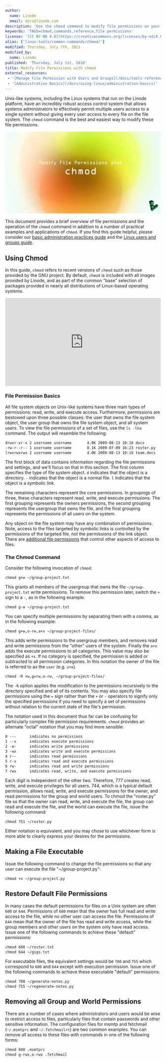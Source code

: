 ```yaml
---
author:
  name: Linode
  email: docs@linode.com
description: 'Use the chmod command to modify file permissions on your Linode.'
keywords: 'TAGS=chmod,commands,reference,file permissions'
license: '[CC BY-ND 4.0](https://creativecommons.org/licenses/by-nd/4.0)'
alias: ['linux-tools/common-commands/chmod/']
modified: Thursday, July 7th, 2011
modified_by:
  name: Linode
published: 'Thursday, July 1st, 2010'
title: Modify File Permissions with chmod
external_resources:
 - '[Manage File Permission with Users and Groups](/docs/tools-reference/linux-users-and-groups)'
 - '[Administration Basics](/docs/using-linux/administration-basics)'
---
```


Unix-like systems, including the Linux systems that run on the Linode platform, have an incredibly robust access control system that allows systems administrators to effectively permit multiple users access to a single system without giving every user access to every file on the file system. The `chmod` command is the best and easiest way to modify these file permissions.

![Title graphic](/docs/assets/modify_file_permissions_with_chmod_smg.png)

This document provides a brief overview of file permissions and the operation of the `chmod` command in addition to a number of practical examples and applications of `chmod`. If you find this guide helpful, please consider our [basic administration practices guide](/docs/using-linux/administration-basics) and the [Linux users and groups guide](/docs/tools-reference/linux-users-and-groups/).

## Using Chmod

In this guide, `chmod` refers to recent versions of `chmod` such as those provided by the GNU project. By default, `chmod` is included with all images provided by Linode, and as part of the common "base" selection of packages provided in nearly all distributions of Linux-based operating systems.

<div class="wistia_responsive_padding" style="padding:56.25% 0 0 0;position:relative;"><div class="wistia_responsive_wrapper" style="height:100%;left:0;position:absolute;top:0;width:100%;"><iframe src="https://fast.wistia.net/embed/iframe/h5sfokgpgm?videoFoam=true" title="Linode - How to use the chmod command" allowtransparency="true" frameborder="0" scrolling="no" class="wistia_embed" name="wistia_embed" allowfullscreen mozallowfullscreen webkitallowfullscreen oallowfullscreen msallowfullscreen width="100%" height="100%"></iframe></div></div>
<script src="https://fast.wistia.net/assets/external/E-v1.js" async></script>

### File Permission Basics

All file system objects on Unix-like systems have three main types of permissions: read, write, and execute access. Furthermore, permissions are bestowed upon three possible classes: the user that owns the file system object, the user group that owns the file system object, and all system users. To view the file permissions of a set of files, use the `ls -lha` command. The output will resemble the following:

    drwxr-xr-x 2 username username       4.0K 2009-08-13 10:16 docs
    -rw-r--r-- 1 username username       8.1K 2009-07-09 16:23 roster.py
    lrwxrwxrwx 2 username username       4.0K 2009-08-13 10:16 team.docs

The first block of data contains information regarding the file permissions and settings, and we'll focus on that in this section. The first column specifies the type of file system object. `d` indicates that the object is a directory. `-` indicates that the object is a normal file. `l` indicates that the object is a symbolic link.

The remaining characters represent the core permissions. In groupings of three, these characters represent read, write, and execute permissions. The first grouping represents the owners permissions, the second grouping represents the usergroup that owns the file, and the final grouping represents the permissions of all users on the system.

Any object on the file system may have any combination of permissions. Note, access to the files targeted by symbolic links is controlled by the permissions of the targeted file, not the permissions of the link object. There are [additional file permissions](/docs/tools-reference/linux-users-and-groups#additional_file_permissions) that control other aspects of access to files.

### The Chmod Command

Consider the following invocation of `chmod`:

    chmod g+w ~/group-project.txt

This grants all members of the usergroup that owns the file `~/group-project.txt` write permissions. To remove this permission later, switch the `+` sign to a `-`, as in the following example.

    chmod g-w ~/group-project.txt

You can specify multiple permissions by separating them with a comma, as in the following example:

    chmod g+w,o-rw,a+x ~/group-project-files/

This adds write permissions to the usergroup members, and removes read and write permissions from the "other" users of the system. Finally the `a+x` adds the execute permissions to all categories. This value may also be specified as `+x`. If no category is specified, the permission is added or subtracted to all permission categories. In this notation the owner of the file is referred to as the `user` (e.g. `u+x`).

    chmod -R +w,g=rw,o-rw, ~/group-project-files/

The `-R` option applies the modification to the permissions recursively to the directory specified and all of its contents. You may also specify file permissions using the `=` sign rather than the `+` or `-` operators to signify only the specified permissions if you need to specify a set of permissions without relation to the current state of the file's permission.

The notation used in this document thus far can be confusing for particularly complex file permission requirements. `chmod` provides an alternate "octal" notation that you may find more sensible:

    0 ---      indicates no permissions
    1 --x      indicates execute permissions 
    2 -w-      indicates write permissions 
    3 -wx      indicates write and execute permissions
    4 r--      indicates read permissions
    5 r-x      indicates read and execute permissions
    6 rw-      indicates read and write permissions 
    7 rwx      indicates read, write, and execute permissions

Each digit is independent of the other two. Therefore, 777 creates read, write, and execute privileges for all users. 744, which is a typical default permission, allows read, write, and execute permissions for the owner, and read permissions for the group and world users. To chmod the "roster.py" file so that the owner can read, write, and execute the file, the group can read and execute the file, and the world can execute the file, issue the following command:

    chmod 751 ~/roster.py

Either notation is equivalent, and you may chose to use whichever form is more able to clearly express your desires for the permissions.

## Making a File Executable

Issue the following command to change the file permissions so that any user can execute the file "~/group-project.py":

    chmod +x ~/group-project.py

## Restore Default File Permissions

In many cases the default permissions for files on a Unix system are often `600` or `644`. Permissions of `600` mean that the owner has full read and write access to the file, while no other user can access the file. Permissions of `644` mean that the owner of the file has read and write access, while the group members and other users on the system only have read access. Issue one of the following commands to achieve these "default" permissions:

    chmod 600 ~/roster.txt
    chmod 644 ~/gigs.txt

For executable files, the equivalent settings would be `700` and `755` which correspond to `600` and `644` except with execution permission. Issue one of the following commands to achieve these executable "default" permissions:

    chmod 700 ~/generate-notes.py
    chmod 755 ~/regenerate-notes.py

## Removing all Group and World Permissions

There are a number of cases where administrators and users would be wise to restrict access to files, particularly files that contain passwords and other sensitive information. The configuration files for msmtp and fetchmail (`~/.msmtprc` and `~/.fetchmailrc`) are two common examples. You can remove all access to these files with commands in one of the following forms:

    chmod 600 .msmtprc
    chmod g-rwx,o-rwx .fetchmail
